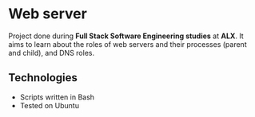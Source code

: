 # Web server
Project done during **Full Stack Software Engineering studies** at **ALX**. It aims to learn about the roles of web servers and their processes (parent and child), and DNS roles.

## Technologies
* Scripts written in Bash 
* Tested on Ubuntu 
